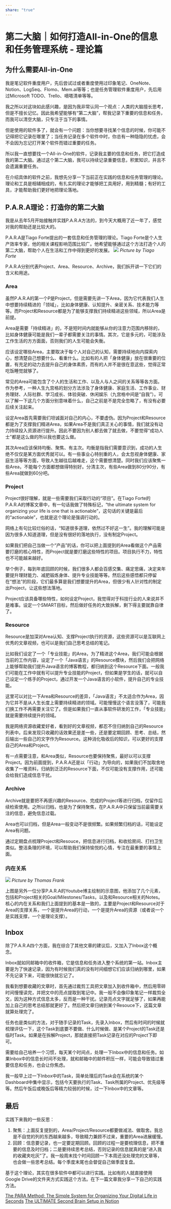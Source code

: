 ```yaml
---
share: "true"
---
```

# 第二大脑｜如何打造All-in-One的信息和任务管理系统 - 理论篇

## 为什么需要All-in-One
我是笔记软件重度用户，先后尝试过或者重度使用过印象笔记、OneNote、Notion、LogSeq、Flomo、Mem.ai等等；也是任务管理软件重度用户，先后用过Microsoft TODO、Trello、嘀嗒清单等等。

我之所以对这块如此感兴趣，是因为我非常认同一个观点：人类的大脑擅长思考，但是不擅长记忆。因此我希望能够有“第二大脑”，帮我记录下重要的信息和任务，而我可以清空大脑，只专注于当下的事情。

但是使用的软件多了，就会有一个问题：当你想要寻找某个信息的时候，你可能不记得把它记录在哪里了；当任务记录在多个软件中时，你总有一种隐隐的忧虑，会不会因为忘记打开某个软件而错过重要的任务。

所以我一直想要找一个All-in-One的软件，记录我主要的信息和任务，把它打造成我的第二大脑。通过这个第二大脑，我可以持续记录重要信息，积累知识，并且不会遗漏重要任务。

在介绍具体的软件之前，我想先分享一下当前正在实践的信息和任务管理的理论。理论和工具是相辅相成的，有扎实的理论才能够把工具用好，用到精髓；有好的工具，才能帮助我们更好地把理论落地。


## P.A.R.A理论：打造你的第二大脑 

我是从去年5月开始接触并实践P.A.R.A方法的，到今天大概用了近一年了，感觉对我的帮助还是比较大的。

P.A.R.A是Tiago Forte提出的一套信息和任务管理的理论。Tiago Forte是个人生产效率专家，他的相关课程影响范围比较广。他希望能够通过这个方法打造个人的第二大脑，帮助个人在生活和工作中得到更好的发展。
![](16810877124230.jpg)
*Picture by Tiago Forte*

P.A.R.A分别代表Project、Area、Resource、Archive，我们拆开讲一下它们的含义和用途。

### Area
虽然P.A.R.A的第一个P是Project，但是需要先讲一下Area，因为它代表我们人生中想要持续精进的「领域」，比如身体健康、认知提升、亲密关系、技术能力等等。而Project和Resource都是为了能够支撑我们持续精进这些领域，所以Area是前提。

Area是需要「持续精进」的，不是短时间内就能够从你的注意力范围内移除的，比如身体健康可能是我们一辈子都需要关注的事情。其次，它是多元的，可能涉及工作生活的方方面面，否则我们的人生可能会失衡。

应该设定哪些Area，主要取决于每个人对自己的认知，需要持续地向内探索内心，想清楚自己想要什么、看重什么。比如有的人把「身体健康」放在很重要的位置，有充足的动力去提升自己的身体素质，而有的人并不是很在意这些，觉得正常吃饭睡觉就够了。

常见的Area可能包含了个人的生活和工作、以及人与人之间的关系等等各方面。作为参考，一种人生九宫格的划分方法涉及了身体健康、家庭生活、工作事业、财务理财、人际社群、学习成长、体验突破、休闲娱乐（九宫格中间是“自我”）。可以了解一下这几个方面分别意味着什么，自己之前是不是完全忽略了，有没有必要后续关注起来。

设定Area首先需要我们坦诚面对自己的内心，不要虚伪。因为Project和Resource都是为了支撑我们精进Area，如果Area不是我们真正关心的事情，我们就没有动力持续投入资源进行提升。因此不要因为别人都去做了就去做，不要觉得“成功人士”都是这么做的所以我也要这么做。

其次Area应该保持均衡、聚焦、有主次。均衡是指我们需要意识到，成功的人生绝不仅仅是某方面优秀就可以。有一些事业心特别重的人，会太忽视身体健康、家庭生活等等方面，导致人生越往后越难走，这个需要想清楚。同时我们应该聚焦一些Area，不能每个方面都想做得特别好。分清主次，有些Area做到80分90分，有些Area就做到60分吧。

### Project
Project很好理解，就是一些需要我们采取行动的“项目”。在Tiago Forte的P.A.R.A的博客文章中，有一句话我做了特殊标记，“the ultimate system for organizing your life is one that is actionable”，这句话的关键是最后的“actionable”，也就是这个理论是强调行动的。

网络上有句比较烂俗的话，“知道很多道理，依然过不好这一生”。我的理解可能是因为很多人知道道理，但是没有很好的落地执行，没有制定Project。

如果我们把自己当做一个“产品”的话，你可以把上面提到的Area看做这个产品需要打磨的核心特性，而Project就是要打磨这些特性的项目。项目执行不力，特性也不可能越来越好。

举个例子，每到年底回顾的时候，我们很多人都会百感交集、痛定思痛，决定来年要提升理财能力、减肥锻炼身体、提升专业技能等等。然后这些感悟都只停留在“想法”的阶段，它们最多算是我们想要提升的Area，但很少有人针对性的制定出Project，让这些想法落地。

Project应该具备哪些特性，如何设定Project，我觉得对于科技行业的人来说并不是难事。设定一个SMART目标，然后做好任务的大致拆解，剩下得主要就靠自律了。

### Resource
Resource是加深对Area认知、支撑Project执行的资源，这些资源可以是互联网上优秀的文章视频，也可以是我们自己思考总结的笔记。

比如我们设定了一个「专业技能」的Area，为了精进这个Area，我们可能会根据当前的工作内容，设定了一个「Java语言」的Resource模块，然后我们会把网络上能够帮助我们提升Java语言的博客教程，都归纳到这个Resource下面。一般我们可能在工作中就有可以提升专业技能的Project，但如果是学生的话，就可以自己设定一个练手的Project，通过开发一个Java语言的小软件，提升自己的专业技能。

这里可以对比一下Area和Resource的差异，「Java语言」不太适合作为Area，因为它并不是从人生长度上需要持续精进的领域。可能慢慢这个语言没落了，可能我们换工作不再需要关注它了。但是如果我们一直从事软件研发的工作，「专业技能」就是需要持续提升的领域。

我是网络资源收藏爱好者，看到好的文章视频，都忍不住归纳到自己的Resource列表中。后来发现只收藏的话效果还是差一些，还是要定期回顾、思考、总结，然后输出一些自己的文字作为Resource。这种消化吸收后的知识，可以更好的支撑自己的Area和Project。

有一点需要注意，和Area类似，Resource也要保持聚焦，最好以可以支撑Project。因为前面提到，P.A.R.A还是以「行动」为导向的，如果我们不加取舍地收集了一堆资料，归纳到泛泛的Resource下面，不仅可能没有支撑作用，还可能会给我们造成信息干扰。

### Archive
Archive就是要把不再感兴趣的Resource、完成的Project等进行归档，仅留作后续检索使用。之所以归档，也是为了保持聚焦，在P.A.R.A中只保留当前最需要关注的信息，避免信息过载。

Area也可以归档，但是Area一般变动不是很频繁。如果频繁归档的话，可能设定Area有问题。

通过定期盘点梳理Project和Resouce，把信息进行归档，和收拾房间、打扫卫生类似。整洁条理的环境，可以帮助我们保持愉悦的心情，专注在最重要的事情上面。

### 内在关系
![](16811754682837.jpg)
*Picture by Thomas Frank*

上图是另外一位分享P.A.R.A的Youtube博主绘制的示意图，他添加了几个元素，包括和Project相关的Goal/Milestones/Tasks，以及和Resource相关的Notes。核心的内在关系和我们上面提到的基本是一致的，主要是Project和Resource对于Area的支撑关系，一个是提升Area的行动，一个是提升Area的资源（或者说一个是实践支撑，一个是理论支撑）。

## Inbox
除了P.A.R.A四个方面，我在综合了其他文章的建议后，又加入了Inbox这个概念。

Inbox就如同邮箱中的收件箱，它是信息和任务进入整个系统的第一站。Inbox主要是为了快速记录，因为有时候我们真的没有时间细想它们应该归纳到哪里，如果不先记录下来，可能很快就忘记了。

我看到想要收藏的文章时，首先通过裁剪工具把文章加入到收件箱中，然后用零碎时间慢慢读完，并把文中的亮点提取到笔记中。我一般不会像印象笔记一样裁剪全文，因为这种方式信息太多，反而是一种干扰。记录亮点文字就足够了，如果再能加上自己的思考总结那就更好了。然后把文章归纳到某个Resouce下，这篇文章就算处理完了。

任务也是类似的方法，对于随手记录的Task，先录入Inbox，然后有时间的时候就梳理评估一下，这个Task到底要不要做、什么时候做、是某个Project的Task还是临时Task。如果是在拆解Project，那就直接把Task记录在对应的Project下即可。

需要给自己培养一个习惯，每天某个时间点，处理一下Inbox中的信息和任务。如果Inbox中的信息长时间不处理，就和邮箱中的邮件积压一样，可能会导致错过重要信息和任务，也会让你焦虑。

我一般早上过一下Inbox中的Task，简单处理后的Task会在系统的某个Dashboard中集中显示，包括今天要执行的Task、Task所属的Project、优先级等等。然后午饭后或晚饭后等精力较弱的时候，过一下Inbox中的文章等。

## 最后
实践下来我的一些反思：
1. 聚焦：上面反复提到的，Area/Project/Resource都要做减法、做取舍。我总是不自觉的列的东西越来越多，导致精力兼顾不过来，重要的Area进展缓慢。
2. 回顾：信息要记录，也一定要定期回顾。回顾的过程一是要梳理信息，把不重要的信息及时归档；二是要持续思考总结，否则记录的信息就真的是“进入我的收藏夹吃灰”了。我一般周末找个时间回顾一下本周还没处理完的文章等，也会做一些思考总结。每个季度末尾也会督促自己做季度复盘。


基于这个理论，其实在很多软件中都可以进行实践。比如有的人就直接使用Google Drive的文件夹方式实践这个方法。在下一篇文章我分享一下自己的实践方法。

[The PARA Method: The Simple System for Organizing Your Digital Life in Seconds](https://fortelabs.com/blog/para/)
[The ULTIMATE Second Brain Setup in Notion](https://www.youtube.com/watch?v=vs8WQh2k-Ow&t=1245s&ab_channel=ThomasFrankExplains)
